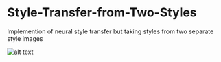 # Style-Transfer-from-Two-Styles
Implemention of neural style transfer but taking styles from two separate style images

![alt text](https://raw.githubusercontent.com/rohitgajawada/Style-Transfer-from-Two-Styles/blob/master/forest.jpg)
